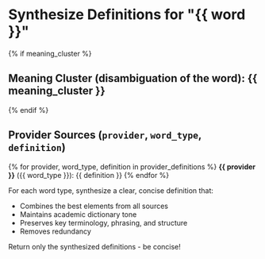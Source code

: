 # Synthesize Definitions for "{{ word }}"

{% if meaning_cluster %}

## Meaning Cluster (disambiguation of the word): {{ meaning_cluster }}

{% endif %}

## Provider Sources (`provider`, `word_type`, `definition`)

{% for provider, word_type, definition in provider_definitions %}
**{{ provider }}** ({{ word_type }}): {{ definition }}
{% endfor %}

For each word type, synthesize a clear, concise definition that:

-   Combines the best elements from all sources
-   Maintains academic dictionary tone
-   Preserves key terminology, phrasing, and structure
-   Removes redundancy

Return only the synthesized definitions - be concise!
